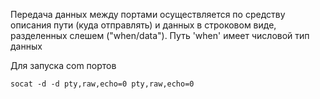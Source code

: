 Передача данных между портами осуществляется по средству описания пути (куда отправлять)
и данных в строковом виде, разделенных слешем ("when/data"). Путь 'when'
имеет числовой тип данных

Для запуска com портов
```
socat -d -d pty,raw,echo=0 pty,raw,echo=0
```